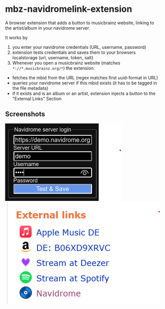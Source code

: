 # mbz-navidromelink-extension
A browser extension that adds a button to musicbrainz website, linking to the artist/album in your navidrome server.

It works by
1. you enter your navidrome credentials (URL, username, password)
2. extension tests credentials and saves them to your browsers localstorage (url, username, token, salt)
3. Whenever you open a musicbrainz website (matches ```*://*.musicbrainz.org/*```) the extension:
  - fetches the mbid from the URL (regex matches first uuid-format in URL)
  - queries your navidrome server if this mbid exists (it has to be tagged in the file metadata)
  - if it exists and is an album or an artist, extension injects a button to the "External Links" Section

## Screenshots
![Settings provided by the browser extension](/screenshots/browser-extension-settings.png)
![Example of how the injected link looks on MBZ website](/screenshots/mbz-injected-link.png)
